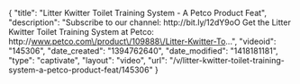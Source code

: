 {
    "title": "Litter Kwitter Toilet Training System - A Petco Product Feat",
    "description": "Subscribe to our channel: http:\/\/bit.ly\/12dY9oO Get the Litter Kwitter Toilet Training System at Petco: http:\/\/www.petco.com\/product\/109888\/Litter-Kwitter-To...",
    "videoid": "145306",
    "date_created": "1394762640",
    "date_modified": "1418181181",
    "type": "captivate",
    "layout": "video",
    "url": "\/v\/litter-kwitter-toilet-training-system-a-petco-product-feat\/145306"
}